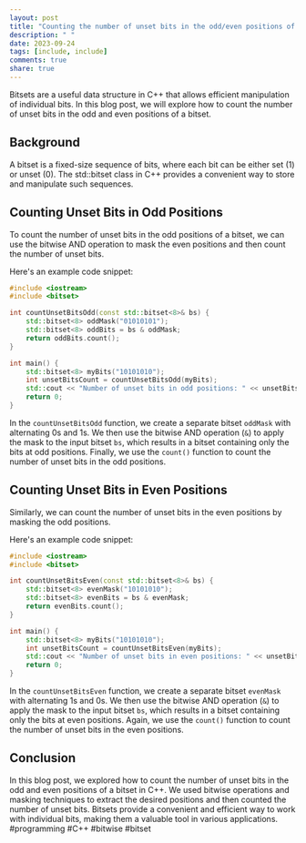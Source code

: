 ```yaml
---
layout: post
title: "Counting the number of unset bits in the odd/even positions of a C++ Bitset"
description: " "
date: 2023-09-24
tags: [include, include]
comments: true
share: true
---
```


Bitsets are a useful data structure in C++ that allows efficient manipulation of individual bits. In this blog post, we will explore how to count the number of unset bits in the odd and even positions of a bitset.

## Background

A bitset is a fixed-size sequence of bits, where each bit can be either set (1) or unset (0). The std::bitset class in C++ provides a convenient way to store and manipulate such sequences. 

## Counting Unset Bits in Odd Positions

To count the number of unset bits in the odd positions of a bitset, we can use the bitwise AND operation to mask the even positions and then count the number of unset bits.

Here's an example code snippet:

```cpp
#include <iostream>
#include <bitset>

int countUnsetBitsOdd(const std::bitset<8>& bs) {
    std::bitset<8> oddMask("01010101");
    std::bitset<8> oddBits = bs & oddMask;
    return oddBits.count();
}

int main() {
    std::bitset<8> myBits("10101010");
    int unsetBitsCount = countUnsetBitsOdd(myBits);
    std::cout << "Number of unset bits in odd positions: " << unsetBitsCount << std::endl;
    return 0;
}
```

In the `countUnsetBitsOdd` function, we create a separate bitset `oddMask` with alternating 0s and 1s. We then use the bitwise AND operation (`&`) to apply the mask to the input bitset `bs`, which results in a bitset containing only the bits at odd positions. Finally, we use the `count()` function to count the number of unset bits in the odd positions.

## Counting Unset Bits in Even Positions

Similarly, we can count the number of unset bits in the even positions by masking the odd positions.

Here's an example code snippet:

```cpp
#include <iostream>
#include <bitset>

int countUnsetBitsEven(const std::bitset<8>& bs) {
    std::bitset<8> evenMask("10101010");
    std::bitset<8> evenBits = bs & evenMask;
    return evenBits.count();
}

int main() {
    std::bitset<8> myBits("10101010");
    int unsetBitsCount = countUnsetBitsEven(myBits);
    std::cout << "Number of unset bits in even positions: " << unsetBitsCount << std::endl;
    return 0;
}
```

In the `countUnsetBitsEven` function, we create a separate bitset `evenMask` with alternating 1s and 0s. We then use the bitwise AND operation (`&`) to apply the mask to the input bitset `bs`, which results in a bitset containing only the bits at even positions. Again, we use the `count()` function to count the number of unset bits in the even positions.

## Conclusion

In this blog post, we explored how to count the number of unset bits in the odd and even positions of a bitset in C++. We used bitwise operations and masking techniques to extract the desired positions and then counted the number of unset bits. Bitsets provide a convenient and efficient way to work with individual bits, making them a valuable tool in various applications. 
#programming #C++ #bitwise #bitset